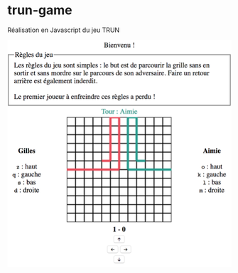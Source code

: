 # trun-game
Réalisation en Javascript du jeu TRUN

![Image description](https://github.com/GillesLoriquer/tron-game/blob/master/assets/screen_jeu.png)
